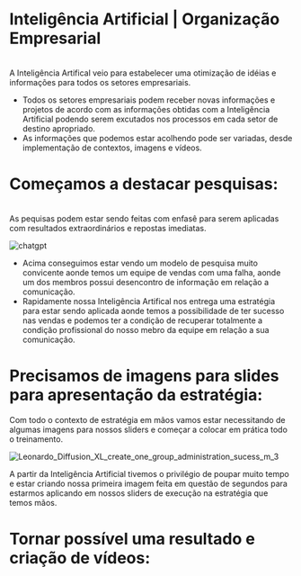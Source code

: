 
# Inteligência Artificial | Organização Empresarial

<html>
<head>

<br> A Inteligência Artifical veio para estabelecer uma otimização de idéias e informações para todos os setores empresariais.<br>
- Todos os setores empresariais podem receber novas informações e projetos de acordo com as informações obtidas com a Inteligência Artificial podendo serem excutados nos processos em cada setor de destino apropriado.</br>
- As informações que podemos estar acolhendo pode ser variadas, desde implementação de contextos, imagens e vídeos.

# Começamos a destacar pesquisas:

<br> As pequisas podem estar sendo feitas com enfasê para serem aplicadas com resultados extraordinários e repostas imediatas.

![chatgpt](https://github.com/paschoalavare/inteligenciaartificialdio/assets/101903228/c24ac32e-7d2e-4563-b1c7-a879819ded6b)

 - Acima conseguimos estar vendo um modelo de pesquisa muito convicente aonde temos um equipe de vendas com uma falha, aonde um dos membros possui desencontro de informação em relação a comunicação.</br>
 - Rapidamente nossa Inteligência Artifical nos entrega uma estratégia para estar sendo aplicada aonde temos a possibilidade de ter sucesso nas vendas e podemos ter a condição de recuperar totalmente a condição profissional do nosso mebro da equipe em relação a sua comunicação.

# Precisamos de imagens para slides para apresentação da estratégia:

Com todo o contexto de estratégia em mãos vamos estar necessitando de algumas imagens para nossos sliders e começar a colocar em prática todo o treinamento.

![Leonardo_Diffusion_XL_create_one_group_administration_sucess_m_3](https://github.com/paschoalavare/inteligenciaartificialdio/assets/101903228/040799c4-8e7e-4fb3-84d4-49a8ac9563da)

A partir da Inteligência Artificial tivemos o privilégio de poupar muito tempo e estar criando nossa primeira imagem feita em questão de segundos para estarmos aplicando em nossos sliders de execução na estratégia que temos mãos.

# Tornar possível uma resultado e criação de vídeos:



</head>
</html>

